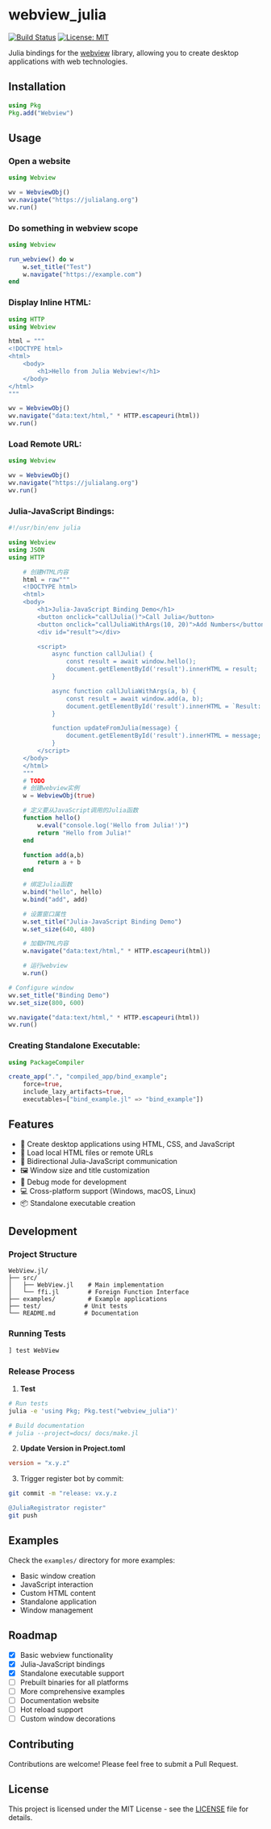 # webview_julia

[![Build Status](https://github.com/congzhangzh/webview_julia/workflows/CI/badge.svg)](https://github.com/congzhangzh/webview_julia/actions)
[![License: MIT](https://img.shields.io/badge/License-MIT-yellow.svg)](https://opensource.org/licenses/MIT)

Julia bindings for the [webview](https://github.com/webview/webview) library, allowing you to create desktop applications with web technologies.

## Installation

```julia
using Pkg
Pkg.add("Webview")
```

## Usage

### Open a website
```julia
using Webview

wv = WebviewObj()
wv.navigate("https://julialang.org")
wv.run()
```

### Do something in webview scope
```julia
using Webview

run_webview() do w
    w.set_title("Test")
    w.navigate("https://example.com")
end
```

### Display Inline HTML:
```julia
using HTTP
using Webview

html = """
<!DOCTYPE html>
<html>
    <body>
        <h1>Hello from Julia Webview!</h1>
    </body>
</html>
"""

wv = WebviewObj()
wv.navigate("data:text/html," * HTTP.escapeuri(html))
wv.run()
```

### Load Remote URL:
```julia
using Webview

wv = WebviewObj()
wv.navigate("https://julialang.org")
wv.run()
```

### Julia-JavaScript Bindings:
```julia
#!/usr/bin/env julia

using Webview
using JSON
using HTTP

    # 创建HTML内容
    html = raw"""
    <!DOCTYPE html>
    <html>
    <body>
        <h1>Julia-JavaScript Binding Demo</h1>
        <button onclick="callJulia()">Call Julia</button>
        <button onclick="callJuliaWithArgs(10, 20)">Add Numbers</button>
        <div id="result"></div>

        <script>
            async function callJulia() {
                const result = await window.hello();
                document.getElementById('result').innerHTML = result;
            }

            async function callJuliaWithArgs(a, b) {
                const result = await window.add(a, b);
                document.getElementById('result').innerHTML = `Result: ${result}`;
            }

            function updateFromJulia(message) {
                document.getElementById('result').innerHTML = message;
            }
        </script>
    </body>
    </html>
    """
    # TODO
    # 创建webview实例
    w = WebviewObj(true)

    # 定义要从JavaScript调用的Julia函数
    function hello()
        w.eval("console.log('Hello from Julia!')")
        return "Hello from Julia!"
    end

    function add(a,b)
        return a + b
    end

    # 绑定Julia函数
    w.bind("hello", hello)
    w.bind("add", add)

    # 设置窗口属性
    w.set_title("Julia-JavaScript Binding Demo")
    w.set_size(640, 480)

    # 加载HTML内容
    w.navigate("data:text/html," * HTTP.escapeuri(html))

    # 运行webview
    w.run()

# Configure window
wv.set_title("Binding Demo")
wv.set_size(800, 600)

wv.navigate("data:text/html," * HTTP.escapeuri(html))
wv.run()
```

### Creating Standalone Executable:
```julia
using PackageCompiler

create_app(".", "compiled_app/bind_example";
    force=true,
    include_lazy_artifacts=true,
    executables=["bind_example.jl" => "bind_example"])
```

## Features

- 🚀 Create desktop applications using HTML, CSS, and JavaScript
- 📂 Load local HTML files or remote URLs
- 🔄 Bidirectional Julia-JavaScript communication
- 🖼️ Window size and title customization
- 🐛 Debug mode for development
- 💻 Cross-platform support (Windows, macOS, Linux)
- 📦 Standalone executable creation

## Development

### Project Structure
```
WebView.jl/
├── src/
│   ├── WebView.jl    # Main implementation
│   └── ffi.jl        # Foreign Function Interface
├── examples/         # Example applications
├── test/            # Unit tests
└── README.md        # Documentation
```

### Running Tests
```julia
] test WebView
```

### Release Process

1. **Test**
```bash
# Run tests
julia -e 'using Pkg; Pkg.test("webview_julia")'

# Build documentation
# julia --project=docs/ docs/make.jl
```

2. **Update Version in Project.toml**
```toml
version = "x.y.z"
```

3. Trigger register bot by commit:
```bash
git commit -m "release: vx.y.z

@JuliaRegistrator register"
git push
```

## Examples

Check the `examples/` directory for more examples:
- Basic window creation
- JavaScript interaction
- Custom HTML content
- Standalone application
- Window management

## Roadmap

- [x] Basic webview functionality
- [x] Julia-JavaScript bindings
- [x] Standalone executable support
- [ ] Prebuilt binaries for all platforms
- [ ] More comprehensive examples
- [ ] Documentation website
- [ ] Hot reload support
- [ ] Custom window decorations

## Contributing

Contributions are welcome! Please feel free to submit a Pull Request.

## License

This project is licensed under the MIT License - see the [LICENSE](LICENSE) file for details.
